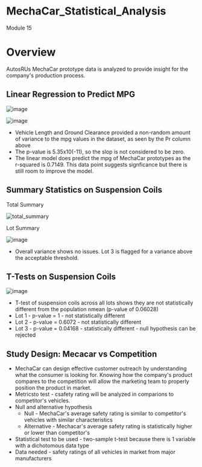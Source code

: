 # MechaCar_Statistical_Analysis
Module 15

# Overview
AutosRUs MechaCar prototype data is analyzed to provide insight for the company's production process. 

## Linear Regression to Predict MPG

![image](https://user-images.githubusercontent.com/85259984/142768717-efd408c7-4cfd-4a67-8f25-05ec7a201f68.png)

![image](https://user-images.githubusercontent.com/85259984/142768742-b0868267-67d1-4a9d-a0ba-fb7068ed0c06.png)

* Vehicle Length and Ground Clearance provided a non-random amount of variance to the mpg values in the dataset, as seen by the Pr column above
* The p-value is 5.35x10(-11), so the slop is not considered to be zero. 
* The linear model does predict the mpg of MechaCar prototypes as the r-squared is 0.7149. This data point suggests signficance but there is still room to improve the model. 

## Summary Statistics on Suspension Coils

Total Summary

![total_summary](https://user-images.githubusercontent.com/85259984/142769174-6e6900e4-e26a-4737-9b86-f40f3eb77112.png)

Lot Summary

![image](https://user-images.githubusercontent.com/85259984/142769201-e1db7742-8039-4405-b6e9-2d00df48fcf9.png)

* Overall variance shows no issues. Lot 3 is flagged for a variance above the acceptable threshold. 

## T-Tests on Suspension Coils

![image](https://user-images.githubusercontent.com/85259984/142769468-fb21b85c-eda4-48fe-bd16-9c3531e6c216.png)

* T-test of suspension coils across all lots shows they are not statistically different from the population nmean (p-value of 0.06028)
* Lot 1 - p-value = 1 - not statistically different
* Lot 2 - p-value = 0.6072 - not statistically different
* Lot 3 - p-value = 0.04168 - statistically different - null hypothesis can be rejected

## Study Design: Mecacar vs Competition

* MechaCar can design effective customer outreach by understanding what the consumer is looking for. Knowing how the company's product compares to the competition will allow the marketing team to properly position the product in market. 
* Metricsto test - csafety rating will be analyzed in comparions to competitor's vehicles. 
* Null and alternative hypothesis
  * Null - MechaCar's average safety rating is similar to competitor's vehicles with similar characteristics
  * Alternative  - Mechacar's average safety rating is statistically higher or lower than competitor's
* Statistical test to be used - two-sample t-test because there is 1 variable with a dichotomous data type
* Data needed - safety ratings of all vehicles in market from major manufacturers


